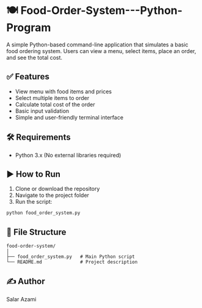 # 🍽️ Food-Order-System---Python-Program

A simple Python-based command-line application that simulates a basic food ordering system. Users can view a menu, select items, place an order, and see the total cost.

## ✅ Features

* View menu with food items and prices
* Select multiple items to order
* Calculate total cost of the order
* Basic input validation
* Simple and user-friendly terminal interface

## 🛠 Requirements

* Python 3.x
  (No external libraries required)

## ▶️ How to Run

1. Clone or download the repository
2. Navigate to the project folder
3. Run the script:

```bash
python food_order_system.py
```

## 📁 File Structure

```
food-order-system/
│
├── food_order_system.py   # Main Python script
└── README.md              # Project description
```

## ✍️ Author

Salar Azami

